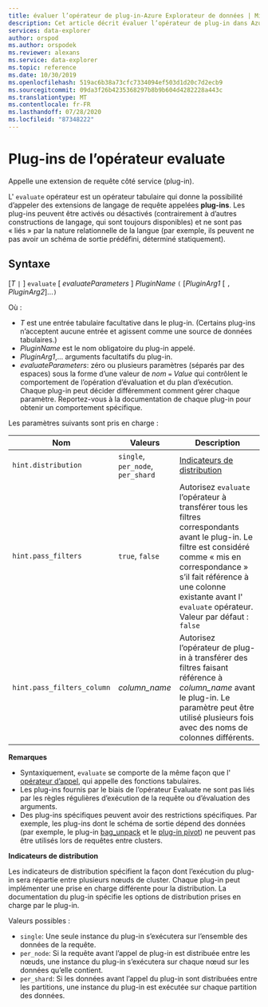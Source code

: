 ```yaml
---
title: évaluer l’opérateur de plug-in-Azure Explorateur de données | Microsoft Docs
description: Cet article décrit évaluer l’opérateur de plug-in dans Azure Explorateur de données.
services: data-explorer
author: orspod
ms.author: orspodek
ms.reviewer: alexans
ms.service: data-explorer
ms.topic: reference
ms.date: 10/30/2019
ms.openlocfilehash: 519ac6b38a73cfc7334094ef503d1d20c7d2ecb9
ms.sourcegitcommit: 09da3f26b4235368297b8b9b604d4282228a443c
ms.translationtype: MT
ms.contentlocale: fr-FR
ms.lasthandoff: 07/28/2020
ms.locfileid: "87348222"
---
```

# <a name="evaluate-operator-plugins"></a>Plug-ins de l’opérateur evaluate

Appelle une extension de requête côté service (plug-in).

L' `evaluate` opérateur est un opérateur tabulaire qui donne la possibilité d’appeler des extensions de langage de requête appelées **plug-ins**. Les plug-ins peuvent être activés ou désactivés (contrairement à d’autres constructions de langage, qui sont toujours disponibles) et ne sont pas « liés » par la nature relationnelle de la langue (par exemple, ils peuvent ne pas avoir un schéma de sortie prédéfini, déterminé statiquement).

## <a name="syntax"></a>Syntaxe 

[*T* `|` ] `evaluate` [ *evaluateParameters* ] *PluginName* `(` [*PluginArg1* [ `,` *PluginArg2*]...`)`

Où :

* *T* est une entrée tabulaire facultative dans le plug-in. (Certains plug-ins n’acceptent aucune entrée et agissent comme une source de données tabulaires.)
* *PluginName* est le nom obligatoire du plug-in appelé.
* *PluginArg1*,... arguments facultatifs du plug-in.
* *evaluateParameters*: zéro ou plusieurs paramètres (séparés par des espaces) sous la forme d’une valeur de *nom* `=` *Value* qui contrôlent le comportement de l’opération d’évaluation et du plan d’exécution. Chaque plug-in peut décider différemment comment gérer chaque paramètre. Reportez-vous à la documentation de chaque plug-in pour obtenir un comportement spécifique.  

Les paramètres suivants sont pris en charge : 

  |Nom                |Valeurs                           |Description                                |
  |--------------------|---------------------------------|-------------------------------------------|
  |`hint.distribution` |`single`, `per_node`, `per_shard`| [Indicateurs de distribution](#distributionhints) |
  |`hint.pass_filters` |`true`, `false`| Autorisez `evaluate` l’opérateur à transférer tous les filtres correspondants avant le plug-in. Le filtre est considéré comme « mis en correspondance » s’il fait référence à une colonne existante avant l' `evaluate` opérateur. Valeur par défaut : `false` |
  |`hint.pass_filters_column` |*column_name*| Autorisez l’opérateur de plug-in à transférer des filtres faisant référence à *column_name* avant le plug-in. Le paramètre peut être utilisé plusieurs fois avec des noms de colonnes différents. |

**Remarques**

* Syntaxiquement, `evaluate` se comporte de la même façon que l' [opérateur d’appel](./invokeoperator.md), qui appelle des fonctions tabulaires.
* Les plug-ins fournis par le biais de l’opérateur Evaluate ne sont pas liés par les règles régulières d’exécution de la requête ou d’évaluation des arguments.
* Des plug-ins spécifiques peuvent avoir des restrictions spécifiques. Par exemple, les plug-ins dont le schéma de sortie dépend des données (par exemple, le plug-in [bag_unpack](./bag-unpackplugin.md) et le [plug-in pivot](./pivotplugin.md)) ne peuvent pas être utilisés lors de requêtes entre clusters.

<a id="distributionhints"/>**Indicateurs de distribution**</a>

Les indicateurs de distribution spécifient la façon dont l’exécution du plug-in sera répartie entre plusieurs nœuds de cluster. Chaque plug-in peut implémenter une prise en charge différente pour la distribution. La documentation du plug-in spécifie les options de distribution prises en charge par le plug-in.

Valeurs possibles :

* `single`: Une seule instance du plug-in s’exécutera sur l’ensemble des données de la requête.
* `per_node`: Si la requête avant l’appel de plug-in est distribuée entre les nœuds, une instance du plug-in s’exécutera sur chaque nœud sur les données qu’elle contient.
* `per_shard`: Si les données avant l’appel du plug-in sont distribuées entre les partitions, une instance du plug-in est exécutée sur chaque partition des données.
